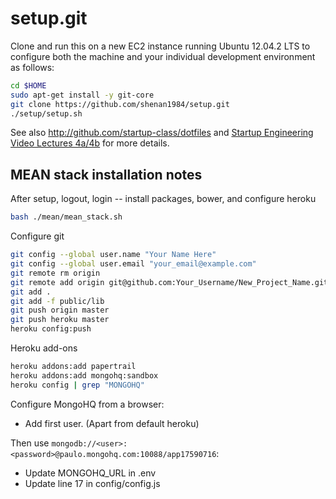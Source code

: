 setup.git
=========
Clone and run this on a new EC2 instance running Ubuntu 12.04.2 LTS to
configure both the machine and your individual development environment as
follows:

```sh
cd $HOME
sudo apt-get install -y git-core
git clone https://github.com/shenan1984/setup.git
./setup/setup.sh   
```

See also http://github.com/startup-class/dotfiles and
[Startup Engineering Video Lectures 4a/4b](https://class.coursera.org/startup-001/lecture/index)
for more details.



## MEAN stack installation notes
After setup, logout, login -- install packages, bower, and configure heroku
```sh
bash ./mean/mean_stack.sh
```

Configure git
```sh
git config --global user.name "Your Name Here"
git config --global user.email "your_email@example.com"
git remote rm origin
git remote add origin git@github.com:Your_Username/New_Project_Name.git
git add .
git add -f public/lib
git push origin master
git push heroku master
heroku config:push
```

Heroku add-ons
```sh
heroku addons:add papertrail
heroku addons:add mongohq:sandbox
heroku config | grep "MONGOHQ"
```

Configure MongoHQ from a browser:
* Add first user.  (Apart from default heroku)

Then use ``mongodb://<user>:<password>@paulo.mongohq.com:10088/app17590716``:
* Update MONGOHQ_URL in .env
* Update line 17 in config/config.js






